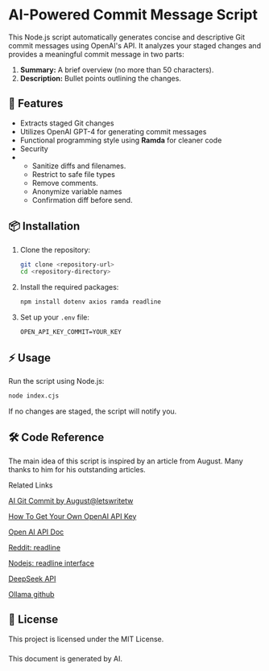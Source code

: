# AI-Powered Commit Message Script

This Node.js script automatically generates concise and descriptive Git commit messages using OpenAI's API. It analyzes your staged changes and provides a meaningful commit message in two parts:

1. **Summary:** A brief overview (no more than 50 characters).
2. **Description:** Bullet points outlining the changes.

## 🚀 Features
- Extracts staged Git changes
- Utilizes OpenAI GPT-4 for generating commit messages
- Functional programming style using **Ramda** for cleaner code
- Security
- - Sanitize diffs and filenames.
  - Restrict to safe file types
  - Remove comments.
  - Anonymize variable names
  - Confirmation diff before send.

## 📦 Installation

1. Clone the repository:
   ```bash
   git clone <repository-url>
   cd <repository-directory>
   ```

2. Install the required packages:
   ```bash
   npm install dotenv axios ramda readline
   ```

3. Set up your `.env` file:
   ```env
   OPEN_API_KEY_COMMIT=YOUR_KEY
   ```

## ⚡ Usage

Run the script using Node.js:
```bash
node index.cjs
```

If no changes are staged, the script will notify you.

## 🛠️ Code Reference
The main idea of this script is inspired by an article from August. Many thanks to him for his outstanding articles.

Related Links

[AI Git Commit by August@letswritetw](https://medium.com/front-end-augustus-study-notes/ai-git-commit-4a544419fe4f)

[How To Get Your Own OpenAI API Key](https://medium.com/@lorenzozar/how-to-get-your-own-openai-api-key-f4d44e60c327)

[Open AI API Doc](https://openai.com/index/openai-api/)

[Reddit: readline](https://forum.freecodecamp.org/t/how-to-use-readline-function-in-javascript/228559)

[Nodejs: readline interface](https://nodejs.org/api/readline.html)

[DeepSeek API](https://api-docs.deepseek.com/)

[Ollama github](https://github.com/ollama/ollama/blob/main/docs/api.md)

## 📄 License
This project is licensed under the MIT License.

###
This document is generated by AI.
